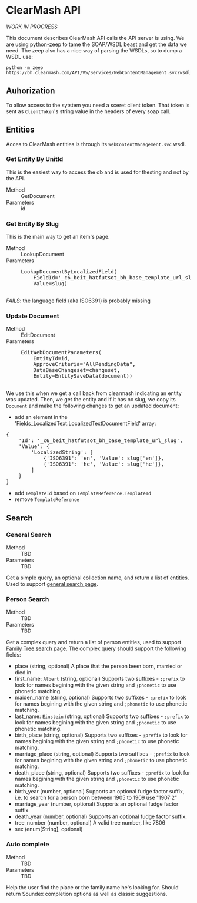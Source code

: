 # ClearMash API

*WORK IN PROGRESS*

This document describes ClearMash API calls the API server is using.
We are using 
[python-zeep](http://docs.python-zeep.org/) to tame the SOAP/WSDL beast and
get the data we need. The zeep also has a nice way of parsing the WSDLs,
so to dump a WSDL use:

    python -m zeep https://bh.clearmash.com/API/V5/Services/WebContentManagement.svc?wsdl

## Auhorization

To allow access to the sytstem you need a sceret client token. That token is
sent as `ClientToken`'s string value in the headers of every soap call.

## Entities

Acces to ClearMash entities is through its `WebContentManagement.svc` wsdl.

### Get Entity By UnitId

This is the easiest way to access the db and is used for thesting and not 
by the API.

<dl>
    <dt>Method</dt>
    <dd>GetDocument</dd>
    <dt>Parameters<dt>
    <dd>id</dd>
</dl>

### Get Entity By Slug

This is the main way to get an item's page.

<dl>
    <dt>Method</dt>
    <dd>LookupDocument</dd>
    <dt>Parameters</dt>
    <dd><pre>
LookupDocumentByLocalizedField(
    FieldId='_c6_beit_hatfutsot_bh_base_template_url_slug',
    Value=slug)
    </pre></dd>
</dl>

*FAILS*: the language field (aka ISO6391) is probably missing 

### Update Document

<dl>
    <dt>Method</dt>
    <dd>EditDocument</dd>
    <dt>Parameters</dt>
    <dd><pre>
EditWebDocumentParameters(
    EntityId=id,
    ApproveCriteria="AllPendingData",
    DataBaseChangeset=changeset,
    Entity=EntitySaveData(document))
    </pre></dd>
</dl>

We use this when we get a call back from clearmash indicating an entity was
updated. Then, we get the entity and if it has no slug, we
copy its `Document` and make the following changes to get an updated document:

* add an element in the 'Fields_LocalizedText.LocalizedTextDocumentField' array:
<pre>
{
    'Id': '_c6_beit_hatfutsot_bh_base_template_url_slug',
    'Value': {
        'LocalizedString': [
            {'ISO6391': 'en', 'Value': slug['en']},
            {'ISO6391': 'he', 'Value': slug['he']},
        ]
    }
}
</pre>

* add `TemplateId` based on `TemplateReference.TemplateId`
* remove `TemplateReference`

## Search

### General Search

<dl>
    <dt>Method</dt>
    <dd>TBD</dd>
    <dt>Parameters</dt>
    <dd>
    TBD
    </dd>
</dl>

Get a simple query, an optional collection name, and return a list of entities.
Used to support [general search page](http://test.dbs.bh.org.il/search). 

### Person Search

<dl>
    <dt>Method</dt>
    <dd>TBD</dd>
    <dt>Parameters</dt>
    <dd>
    TBD
    </dd>
</dl>


Get a complex query and return a list of person entities, used to support
[Family Tree search page](http://test.dbs.bh.org.il/person). The complex query
should support the following fields:

* place (string, optional)
    A place that the person been born, married or died in
* first_name: `Albert` (string, optional)
    Supports two suffixes - `;prefix` to look for names
    begining with the given string and `;phonetic` to use phonetic matching.
* maiden_name (string, optional)
    Supports two suffixes - `;prefix` to look for names
    begining with the given string and `;phonetic` to use phonetic matching.
* last_name: `Einstein` (string, optional)
    Supports two suffixes - `;prefix` to look for names
    begining with the given string and `;phonetic` to use phonetic matching.
* birth_place (string, optional)
    Supports two suffixes - `;prefix` to look for names
    begining with the given string and `;phonetic` to use phonetic matching.
* marriage_place (string, optional)
    Supports two suffixes - `;prefix` to look for names
    begining with the given string and `;phonetic` to use phonetic matching.
* death_place (string, optional)
    Supports two suffixes - `;prefix` to look for names
    begining with the given string and `;phonetic` to use phonetic matching.
* birth_year (number, optional)
    Supports an optional fudge factor suffix, i.e. to search for a person
    born between 1905 to 1909 use "1907:2"
* marriage_year (number, optional)
    Supports an optional fudge factor suffix.
* death_year (number, optional)
    Supports an optional fudge factor suffix.
* tree_number (number, optional)
    A valid tree number, like 7806
* sex (enum[String], optional)

### Auto complete

<dl>
    <dt>Method</dt>
    <dd>TBD</dd>
    <dt>Parameters</dt>
    <dd>
    TBD
    </dd>
</dl>

Help the user find the place or the family name he's looking for. Should return
Soundex completion options as well as classic suggestions.

